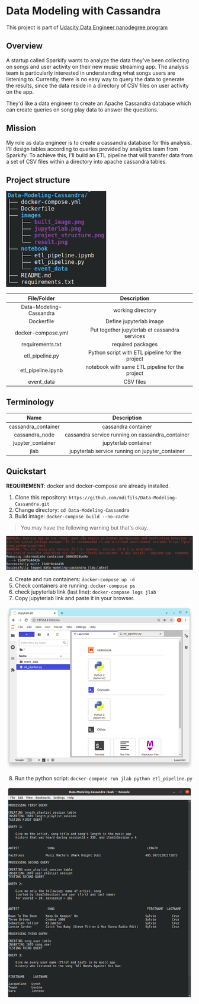 # Data Modeling with Cassandra

This project is part of [Udacity Data Engineer nanodegree program](https://www.udacity.com/course/data-engineer-nanodegree--nd027)

## Overview

A startup called Sparkify wants to analyze the data they've been collecting on
songs and user activity on their new music streaming app. The analysis team is
particularly interested in understanding what songs users are listening to.
Currently, there is no easy way to query the data to generate the results,
since the data reside in a directory of CSV files on user activity on the app.

They'd like a data engineer to create an Apache Cassandra database which can
create queries on song play data to answer the questions.

## Mission

My role as data engineer is to create a cassandra database for this analysis.
I'll design tables according to queries provided by analytics team from
Sparkify. To achieve this, I'll build an ETL pipeline that will transfer data
from a set of CSV files within a directory into apache cassandra tables.

## Project structure

![Project structure](images/project_structure.png)

|       File/Folder       |                   Description                   |
| :---------------------: | :---------------------------------------------: |
| Data-Modeling-Cassandra |                working directory                |
|       Dockerfile        |             Define jupyterlab image             |
|   docker-compose.yml    |  Put together jupyterlab et cassandra services  |
|    requirements.txt     |                required packages                |
|     etl_pipeline.py     | Python script with ETL pipeline for the project |
|   etl_pipeline.ipynb    | notebook with same ETL pipeline for the project |
|       event_data        |                    CSV files                    |

## Terminology

|        Name         |                   Description                    |
| :-----------------: | :----------------------------------------------: |
| cassandra_container |               cassandra container                |
|   cassandra_node    | cassandra service running on cassandra_container |
|  jupyter_container  |               jupyterlab container               |
|        jlab         | jupyterlab service running on jupyter_container  |

## Quickstart

**REQUIREMENT**: docker and docker-compose are already installed.

1. Clone this repository: `https://github.com/mdifils/Data-Modeling-Cassandra.git`
2. Change directory: `cd Data-Modeling-Cassandra`
3. Build image: `docker-compose build --no-cache`

> You may have the following warning but that's okay.

![Built image](images/built_image.png)

4. Create and run containers: `docker-compose up -d`
5. Check containers are running: `docker-compose ps`
6. check jupyterlab link (last line): `docker-compose logs jlab`
7. Copy jupyterlab link and paste it in your browser.

![Jupyter lab](images/jupyterlab.png)

8. Run the python script: `docker-compose run jlab python etl_pipeline.py`

![Result](images/result.png)
